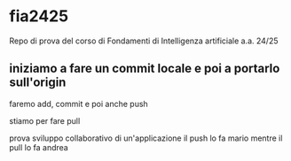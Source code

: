 # fia2425
Repo di prova del corso di Fondamenti di Intelligenza artificiale a.a. 24/25

## iniziamo a fare un commit locale e poi a portarlo sull'origin

faremo add, commit e poi anche push

stiamo per fare pull

prova sviluppo collaborativo di un'applicazione
il push lo fa mario mentre il pull lo fa andrea
